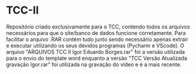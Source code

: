 # TCC-II
Repositório criado exclusivamente para o TCC, contendo todos os arquivos necessários para que o site/banco de dados funcione corretamente.
Para facilitar o arquivo .RAR contém tudo junto sendo necessário apenas extrair e executar utilizando os seus devidos programas (Pycharm e VScode).
O arquivo "ARQUIVOS TCC II Igor Eduardo Borges.rar" foi a versão utilizada para o envio do template word enquanto a versão "TCC Versão Atualizada gravação Igor.rar" foi utilizada na gravação do vídeo e é a mais recente.
